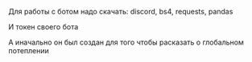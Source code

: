 Для работы с ботом надо скачать: discord, bs4, requests, pandas

И токен своего бота

А иначально он был создан для того чтобы расказать о глобальном потеплении

